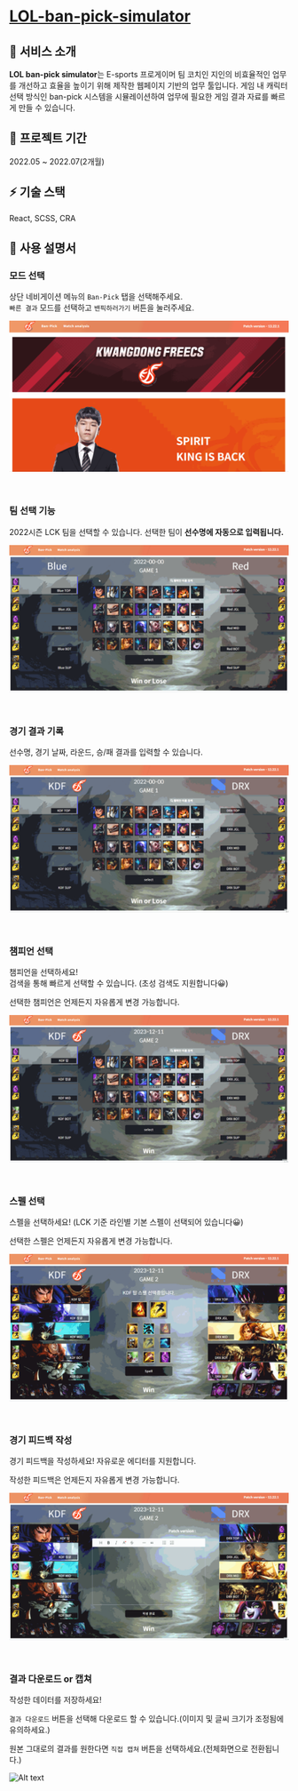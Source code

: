 # [LOL-ban-pick-simulator](https://banpick-simulator.netlify.app)

## 🎯 서비스 소개

**LOL ban-pick simulator**는 E-sports 프로게이머 팀 코치인 지인의 비효율적인 업무를 개선하고 효율을 높이기 위해 제작한 웹페이지 기반의 업무 툴입니다.
게임 내 캐릭터 선택 방식인 ban-pick 시스템을 시뮬레이션하여 업무에 필요한 게임 결과 자료를 빠르게 만들 수 있습니다.

## 📆 프로젝트 기간

2022.05 ~ 2022.07(2개월)

## ⚡️ 기술 스택

React, SCSS, CRA

## 📜 사용 설명서

### 모드 선택

상단 네비게이션 메뉴의 `Ban-Pick` 탭을 선택해주세요.  
`빠른 결과` 모드를 선택하고 `밴픽하러가기` 버튼을 눌러주세요.

![Alt text](introduce/1.gif)

<br>

### 팀 선택 기능

2022시즌 LCK 팀을 선택할 수 있습니다.
선택한 팀이 **선수명에 자동으로 입력됩니다.**

![Alt text](introduce/2.gif)

<br>

### 경기 결과 기록

선수명, 경기 날짜, 라운드, 승/패 결과를 입력할 수 있습니다.

![Alt text](introduce/3.gif)

<br>

### 챔피언 선택

챔피언을 선택하세요!  
검색을 통해 빠르게 선택할 수 있습니다. (초성 검색도 지원합니다😀)

선택한 챔피언은 언제든지 자유롭게 변경 가능합니다.

![Alt text](introduce/4.gif)

<br>

### 스펠 선택

스펠을 선택하세요! (LCK 기준 라인별 기본 스펠이 선택되어 있습니다😀)

선택한 스펠은 언제든지 자유롭게 변경 가능합니다.

![Alt text](introduce/5.gif)

<br>

### 경기 피드백 작성

경기 피드백을 작성하세요!
자유로운 에디터를 지원합니다.

작성한 피드백은 언제든지 자유롭게 변경 가능합니다.

![Alt text](introduce/6.gif)

<br>

### 결과 다운로드 or 캡쳐

작성한 데이터를 저장하세요!

`결과 다운로드` 버튼을 선택해 다운로드 할 수 있습니다.(이미지 및 글씨 크기가 조정됨에 유의하세요.)

원본 그대로의 결과를 원한다면 `직접 캡쳐` 버튼을 선택하세요.(전체화면으로 전환됩니다.)

![Alt text](introduce/7.gif)

